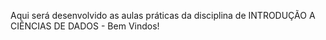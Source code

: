Aqui será desenvolvido as aulas práticas da disciplina de INTRODUÇÃO A CIÊNCIAS DE DADOS - Bem Vindos!
